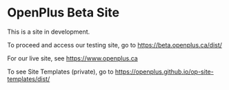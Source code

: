 # OpenPlus Beta Site

This is a site in development. 

To proceed and access our testing site, go to <a href="https://beta.openplus.ca/dist/">https://beta.openplus.ca/dist/</a>

For our live site, see <a href="https://www.openplus.ca">https://www.openplus.ca </a>

To see Site Templates (private), go to <a href="https://openplus.github.io/op-site-templates/dist/">https://openplus.github.io/op-site-templates/dist/</a>
